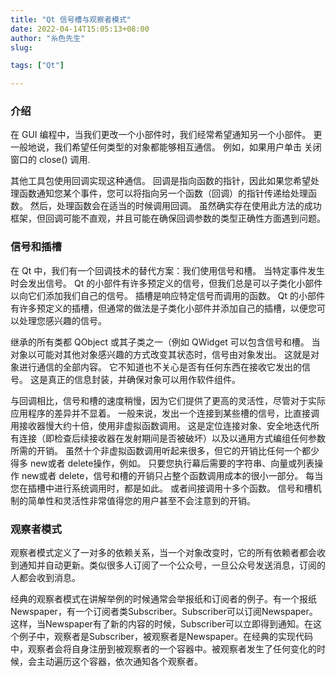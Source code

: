 ```yaml
---
title: "Qt 信号槽与观察者模式"
date: 2022-04-14T15:05:13+08:00
author: "糸色先生"
slug: 

tags: ["Qt"]

---
```


### 介绍 

在 GUI 编程中，当我们更改一个小部件时，我们经常希望通知另一个小部件。 更一般地说，我们希望任何类型的对象都能够相互通信。 例如，如果用户单击 关闭 窗口的 close() 调用.

其他工具包使用回调实现这种通信。 回调是指向函数的指针，因此如果您希望处理函数通知您某个事件，您可以将指向另一个函数（回调）的指针传递给处理函数。 然后，处理函数会在适当的时候调用回调。 虽然确实存在使用此方法的成功框架，但回调可能不直观，并且可能在确保回调参数的类型正确性方面遇到问题。 

### 信号和插槽

在 Qt 中，我们有一个回调技术的替代方案：我们使用信号和槽。 当特定事件发生时会发出信号。 Qt 的小部件有许多预定义的信号，但我们总是可以子类化小部件以向它们添加我们自己的信号。 插槽是响应特定信号而调用的函数。 Qt 的小部件有许多预定义的插槽，但通常的做法是子类化小部件并添加自己的插槽，以便您可以处理您感兴趣的信号。 

继承的所有类都 QObject 或其子类之一（例如 QWidget 可以包含信号和槽。 当对象以可能对其他对象感兴趣的方式改变其状态时，信号由对象发出。 这就是对象进行通信的全部内容。 它不知道也不关心是否有任何东西在接收它发出的信号。 这是真正的信息封装，并确保对象可以用作软件组件。 

与回调相比，信号和槽的速度稍慢，因为它们提供了更高的灵活性，尽管对于实际应用程序的差异并不显着。 一般来说，发出一个连接到某些槽的信号，比直接调用接收器慢大约十倍，使用非虚拟函数调用。 这是定位连接对象、安全地迭代所有连接（即检查后续接收器在发射期间是否被破坏）以及以通用方式编组任何参数所需的开销。 虽然十个非虚拟函数调用听起来很多，但它的开销比任何一个都少得多 new或者 delete操作，例如。 只要您执行幕后需要的字符串、向量或列表操作 new或者 delete，信号和槽的开销只占整个函数调用成本的很小一部分。 每当您在插槽中进行系统调用时，都是如此。 或者间接调用十多个函数。 信号和槽机制的简单性和灵活性非常值得您的用户甚至不会注意到的开销。 

### 观察者模式

观察者模式定义了一对多的依赖关系，当一个对象改变时，它的所有依赖者都会收到通知并自动更新。类似很多人订阅了一个公众号，一旦公众号发送消息，订阅的人都会收到消息。 

 经典的观察者模式在讲解举例的时候通常会举报纸和订阅者的例子。有一个报纸Newspaper，有一个订阅者类Subscriber。Subscriber可以订阅Newspaper。这样，当Newspaper有了新的内容的时候，Subscriber可以立即得到通知。在这个例子中，观察者是Subscriber，被观察者是Newspaper。在经典的实现代码中，观察者会将自身注册到被观察者的一个容器中。被观察者发生了任何变化的时候，会主动遍历这个容器，依次通知各个观察者。
